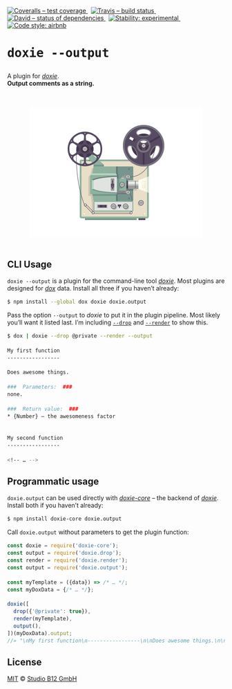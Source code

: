 [![Coveralls – test coverage
](https://img.shields.io/coveralls/studio-b12/doxie.output.svg?style=flat-square)
](https://coveralls.io/r/studio-b12/doxie.output)
 [![Travis – build status
](https://img.shields.io/travis/studio-b12/doxie.output/master.svg?style=flat-square)
](https://travis-ci.org/studio-b12/doxie.output)
 [![David – status of dependencies
](https://img.shields.io/david/studio-b12/doxie.output.svg?style=flat-square)
](https://david-dm.org/studio-b12/doxie.output)
 [![Stability: experimental
](https://img.shields.io/badge/stability-experimental-yellow.svg?style=flat-square)
](https://nodejs.org/api/documentation.html#documentation_stability_index)
 [![Code style: airbnb
](https://img.shields.io/badge/code%20style-airbnb-blue.svg?style=flat-square)
](https://github.com/airbnb/javascript)




<h1                                                                 id="/"><pre>
doxie --output
</pre></h1>


A plugin for *[doxie][]*.  
**Output comments as a string.**

[doxie]:  https://github.com/studio-b12/doxie




<p align="center"><a
  title="Graphic by the great Justin Mezzell"
  href="http://justinmezzell.tumblr.com/post/91485763723"
  >
  <br/>
  <br/>
  <img
    src="Readme/Projector.gif"
    width="400"
    height="300"
  />
  <br/>
  <br/>
</a></p>




CLI Usage
---------

`doxie --output` is a plugin for the command-line tool *[doxie][]*. Most plugins are designed for *[dox][]* data. Install all three if you haven’t already:

```sh
$ npm install --global dox doxie doxie.output
```


Pass the option `--output` to *doxie* to put it in the plugin pipeline. Most likely you’ll want it listed last. I’m including [`--drop`][] and [`--render`][] to show this.

```sh
$ dox | doxie --drop @private --render --output

My first function
-----------------

Does awesome things.

###  Parameters:  ###
none.

###  Return value:  ###
* {Number} – the awesomeness factor


My second function
-----------------

<!-- … -->
```


[dox]:         http://npm.im/dox
[`--drop`]:    http://npm.im/doxie.drop
[`--render`]:  http://npm.im/doxie.render




Programmatic usage
------------------

`doxie.output` can be used directly with *[doxie-core][]* – the backend of *[doxie][]*. Install both if you haven’t already:

```sh
$ npm install doxie-core doxie.output
```


Call `doxie.output` without parameters to get the plugin function:

```js
const doxie = require('doxie-core');
const output = require('doxie.drop');
const render = require('doxie.render');
const output = require('doxie.output');

const myTemplate = ({data}) => /* … */;
const myDoxData = {/* … */};

doxie([
  drop({'@private': true}),
  render(myTemplate),
  output(),
])(myDoxData).output;
//» "\nMy first function\n-----------------\n\nDoes awesome things.\n\n###  Par…
```


[doxie-core]:  http://npm.im/doxie-core




License
-------

[MIT][] © [Studio B12 GmbH][]

[MIT]:              ./License.md
[Studio B12 GmbH]:  http://studio-b12.de
